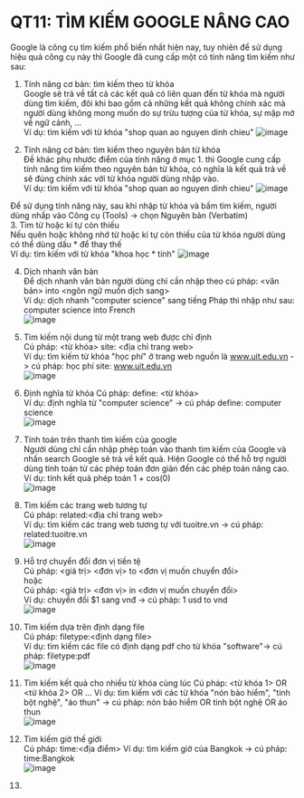 QT11: TÌM KIẾM GOOGLE NÂNG CAO
=======
Google là công cụ tìm kiếm phổ biến nhất hiện nay, tuy nhiên để sử dụng hiệu quả công cụ này thì Google đã cung cấp một có tính năng tìm kiếm như sau:
1. Tính năng cơ bản: tìm kiếm theo từ khóa  
Google sẽ trả về tất cả các kết quả có liên quan đến từ khóa mà người dùng tìm kiếm, đôi khi bao gồm cả những kết quả không chính xác mà người dùng không mong muốn do sự trừu tượng của từ khóa, sự mập mờ về ngữ cảnh, ...  
Ví dụ: tìm kiếm với từ khóa "shop quan ao nguyen dinh chieu"
![image](https://user-images.githubusercontent.com/32384308/111489542-cd914700-876c-11eb-9475-5c3b82bcb18e.png)

2. Tính năng cơ bản: tìm kiếm theo nguyên bản từ khóa  
Đề khác phụ nhước điểm của tính năng ở mục 1. thì Google cung cấp tính năng tìm kiếm theo nguyên bản từ khóa, có nghĩa là kết quả trả về sẽ đúng chính xác với từ khóa người dùng nhập vào.  
Ví dụ: tìm kiếm với từ khóa "shop quan ao nguyen dinh chieu"
![image](https://user-images.githubusercontent.com/32384308/111489842-177a2d00-876d-11eb-8a0c-135ee4f0e8eb.png)

Để sử dụng tính năng này, sau khi nhập từ khóa và bấm tìm kiếm, người dùng nhấp vào Công cụ (Tools) -> chọn Nguyên bản (Verbatim)  
3. Tìm từ hoặc kí tự còn thiếu  
Nếu quên hoặc không nhớ từ hoặc kí tự còn thiếu của từ khóa người dùng có thể dùng dấu * để thay thế  
Ví dụ: tìm kiếm với từ khóa "khoa học * tính"
![image](https://user-images.githubusercontent.com/32384308/111492429-3da0cc80-876f-11eb-85d2-4e4bdf1525f1.png)

4. Dịch nhanh văn bản  
Để dịch nhanh văn bản người dùng chỉ cần nhập theo cú pháp: <văn bản> into <ngôn ngữ muốn dịch sang>  
Ví dụ: dịch nhanh "computer science" sang tiếng Pháp thì nhập như sau: computer science into French  
![image](https://user-images.githubusercontent.com/32384308/111493064-cd467b00-876f-11eb-8ef9-f45fe125ef1f.png)

5. Tìm kiếm nội dung từ một trang web được chỉ định  
Cú pháp: <từ khóa> site: <địa chỉ trang web>  
Ví dụ: tìm kiếm từ khóa "học phí" ở trang web nguồn là www.uit.edu.vn -> cú pháp: học phí site: www.uit.edu.vn  
![image](https://user-images.githubusercontent.com/32384308/111493797-7a20f800-8770-11eb-999c-efeacabfcdbb.png)

6. Định nghĩa từ khóa
Cú pháp: define: <từ khóa>  
Ví dụ: định nghĩa từ "computer science" -> cú pháp define: computer science  
![image](https://user-images.githubusercontent.com/32384308/111494150-d126cd00-8770-11eb-9ca7-4489c7e5ef85.png)

7. Tính toán trên thanh tìm kiếm của google  
Người dùng chỉ cần nhập phép toán vào thanh tìm kiếm của Google và nhấn search Google sẽ trả về kết quả. Hiện Google có thể hỗ trợ người dùng tính toán từ các phép toán đơn giản đến các phép toán nâng cao.  
Ví dụ: tính kết quả phép toán 1 + cos(0)  
![image](https://user-images.githubusercontent.com/32384308/111495028-8d809300-8771-11eb-85a3-6cb8498543e0.png)

8. Tìm kiếm các trang web tương tự  
Cú pháp: related:<địa chỉ trang web>  
Ví dụ: tìm kiếm các trang web tương tự với tuoitre.vn -> cú pháp: related:tuoitre.vn  
![image](https://user-images.githubusercontent.com/32384308/111495946-6c6c7200-8772-11eb-9412-b6e0281d5845.png)

9. Hỗ trợ chuyển đổi đơn vị tiền tệ  
Cú pháp: <giá trị> <đơn vị> to <đơn vị muốn chuyển đổi>  
hoặc  
Cú pháp: <giá trị> <đơn vị> in <đơn vị muốn chuyển đổi>  
Ví dụ: chuyển đổi $1 sang vnđ -> cú pháp: 1 usd to vnd  
![image](https://user-images.githubusercontent.com/32384308/111496588-046a5b80-8773-11eb-8368-c966e62a3e5e.png)

10. Tìm kiếm dựa trên định dạng file  
Cú pháp: filetype:<định dạng file>  
Ví dụ: tìm kiếm các file có định dạng pdf cho từ khóa "software"-> cú pháp: filetype:pdf  
![image](https://user-images.githubusercontent.com/32384308/111497496-bace4080-8773-11eb-9cdb-7033fe8630eb.png)

11. Tìm kiếm kết quả cho nhiều từ khóa cùng lúc
Cú pháp: <từ khóa 1> OR <từ khóa 2> OR ...
Ví dụ: tìm kiếm với các từ khóa "nón bảo hiểm", "tinh bột nghệ", "áo thun" -> cú pháp: nón bảo hiểm OR tinh bột nghệ OR áo thun  
![image](https://user-images.githubusercontent.com/32384308/111498907-fc132000-8774-11eb-9c08-74d40b0968a2.png)


12. Tìm kiếm giờ thế giới  
Cú pháp: time:<địa điểm>
Ví dụ: tìm kiếm giờ của Bangkok -> cú pháp: time:Bangkok  
![image](https://user-images.githubusercontent.com/32384308/111499640-bacf4000-8775-11eb-9431-0914df8a3677.png)

13. 
